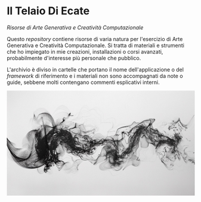 # Il Telaio Di Ecate

*Risorse di Arte Generativa e Creatività Computazionale*

Questo *repository* contiene risorse di varia natura per l'esercizio di Arte Generativa e Creatività Computazionale. Si tratta di materiali e strumenti che ho impiegato in mie creazioni, installazioni o corsi avanzati, probabilmente d'interesse più personale che pubblico.

L'archivio è diviso in cartelle che portano il nome dell'applicazione o del *framework* di riferimento e i materiali non sono accompagnati da note o guide, sebbene molti contengano commenti esplicativi interni.

![Telaio di Ecate](telaioecate.jpg)